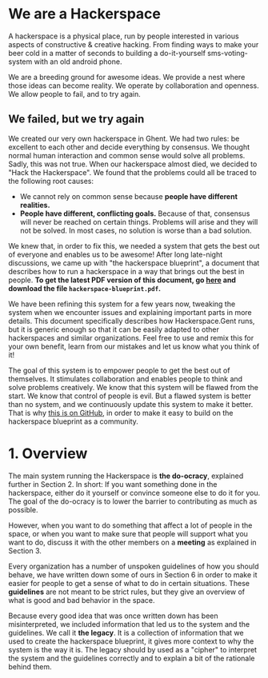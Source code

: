 # We are a Hackerspace

A hackerspace is a physical place, run by people interested in various aspects of constructive & creative hacking. From finding ways to make your beer cold in a matter of seconds to building a do-it-yourself sms-voting-system with an old android phone.

We are a breeding ground for awesome ideas. We provide a nest where those ideas can become reality. We operate by collaboration and openness. We allow people to fail, and to try again.

## We failed, but we try again

We created our very own hackerspace in Ghent. We had two rules: be excellent to each other and decide everything by consensus. We thought normal human interaction and common sense would solve all problems. Sadly, this was not true. When our hackerspace almost died, we decided to "Hack the Hackerspace". We found that the problems could all be traced to the following root causes:

* We cannot rely on common sense because **people have different realities.**
* **People have different, conflicting goals.** Because of that, consensus will never be reached on certain things. Problems will arise and they will not be solved. In most cases, no solution is worse than a bad solution.

We knew that, in order to fix this, we needed a system that gets the best out of everyone and enables us to be awesome! After long late-night discussions, we came up with "the hackerspace blueprint", a document that describes how to run a hackerspace in a way that brings out the best in people. **To get the latest PDF version of this document, go [here](https://github.com/0x20/hackerspace-blueprint/releases/latest) and download the file `hackerspace-blueprint.pdf`.**

We have been refining this system for a few years now, tweaking the system when we encounter issues and explaining important parts in more details. This document specifically describes how Hackerspace.Gent runs, but it is generic enough so that it can be easily adapted to other hackerspaces and similar organizations. Feel free to use and remix this for your own benefit, learn from our mistakes and let us know what you think of it!

The goal of this system is to empower people to get the best out of themselves. It stimulates collaboration and enables people to think and solve problems creatively. We know that this system will be flawed from the start. We know that control of people is evil. But a flawed system is better than no system, and we continuously update this system to make it better. That is why [this is on GitHub](https://github.com/0x20/hackerspace-blueprint), in order to make it easy to build on the hackerspace blueprint as a community.

# 1. Overview

The main system running the Hackerspace is **the do-ocracy**, explained further in Section 2. In short: If you want something done in the hackerspace, either do it yourself or convince someone else to do it for you. The goal of the do-ocracy is to lower the barrier to contributing as much as possible.

However, when you want to do something that affect a lot of people in the space, or when you want to make sure that people will support what you want to do, discuss it with the other members on a **meeting** as explained in Section 3.

Every organization has a number of unspoken guidelines of how you should behave, we have written down some of ours in Section 6 in order to make it easier for people to get a sense of what to do in certain situations. These **guidelines** are not meant to be strict rules, but they give an overview of what is good and bad behavior in the space.

Because every good idea that was once written down has been misinterpreted, we included information that led us to the system and the guidelines. We call it **the legacy**. It is a collection of information that we used to create the hackerspace blueprint, it gives more context to why the system is the way it is. The legacy should by used as a "cipher" to interpret the system and the guidelines correctly and to explain a bit of the rationale behind them.

